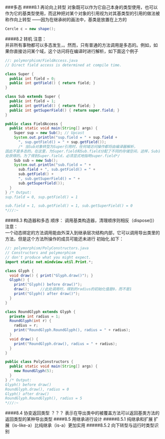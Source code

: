 ###多态
####8.1 再论向上转型
对象既可以作为它自己本身的类型使用，也可以作为它的基类型使用，而这种把对某个对象的引用视为对其基类型的引用的做法被称作向上转型
——因为在继承树的画法中，基类是放置在上方的
```java
Cercle c = new shape();
```
####8.2 转机
注意：  
并非所有事物都可以多态发生，。然而，只有普通的方法调用是多态的。例如，如果你直接访问某个域，这个访问将在编译时进行解析，如下面这个例子
```java
//: polymorphism/FieldAccess.java
// Direct field access is determined at compile time.

class Super {
  public int field = 0;
  public int getField() { return field; }
}

class Sub extends Super {
  public int field = 1;
  public int getField() { return field; }
  public int getSuperField() { return super.field; }
}

public class FieldAccess {
  public static void main(String[] args) {
    Super sup = new Sub(); // Upcast
    System.out.println("sup.field = " + sup.field +
      ", sup.getField() = " + sup.getField());
      /* 当Sub对象转型为Super引用时，任何域访问操作都将由编译器解析，
因此不是多态的。在这里，为Super.field和Sub.field分配了不同的存储空间，这样，Sub实际上包含两个称为field的域：它自己的，它从Super
处获得的。为了得到Super.field，必须显式地指明super.field*/
    Sub sub = new Sub();
    System.out.println("sub.field = " +
      sub.field + ", sub.getField() = " +
      sub.getField() +
      ", sub.getSuperField() = " +
      sub.getSuperField());
  }
} /* Output:
sup.field = 0, sup.getField() = 1   

sub.field = 1, sub.getField() = 1, sub.getSuperField() = 0
*///:~

```
####8.3 构造器和多态
顺序： 调用基类构造器，清理顺序则相反（dispose()）
注意：  
一个动态绑定的方法调用能由外深入到继承层次结构内部，它可以调用导出类里的方法，但是这个方法所操作的成员可能还未进行
初始化.如下：
```java
//: polymorphism/PolyConstructors.java
// Constructors and polymorphism
// don't produce what you might expect.
import static net.mindview.util.Print.*;

class Glyph {
  void draw() { print("Glyph.draw()"); }
  Glyph() {
    print("Glyph() before draw()");
    draw();     //此处调用时，得到的radius的初始化值是0，而不是1
    print("Glyph() after draw()");
  }
}	

class RoundGlyph extends Glyph {
  private int radius = 1;   
  RoundGlyph(int r) {
    radius = r;
    print("RoundGlyph.RoundGlyph(), radius = " + radius);
  }
  void draw() {
    print("RoundGlyph.draw(), radius = " + radius);
  }
}	

public class PolyConstructors {
  public static void main(String[] args) {
    new RoundGlyph(5);
  }
} /* Output:
Glyph() before draw()
RoundGlyph.draw(), radius = 0
Glyph() after draw()
RoundGlyph.RoundGlyph(), radius = 5
*///:~
```
####8.4 协变返回类型 ？？？
表示在导出类中的被覆盖方法可以返回基类方法的返回类型的某种导出类型
####8.5 用继承进行设计
#####8.5.1 纯继承和扩展
扩展（is-like-a）比纯继承（is-a）更加实用
#####8.5.2 向下转型与运行时类型识别

